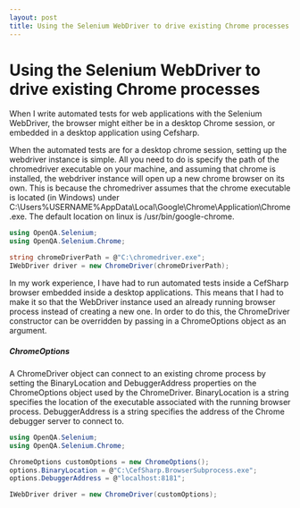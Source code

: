 ```yaml
---
layout: post
title: Using the Selenium WebDriver to drive existing Chrome processes
---
```

# Using the Selenium WebDriver to drive existing Chrome processes

When I write automated tests for web applications with the Selenium WebDriver, the browser might either be in a desktop Chrome session, or embedded in a desktop application using Cefsharp.

When the automated tests are for a desktop chrome session, setting up the webdriver instance is simple. All you need to do is specify the path of the chromedriver executable on your machine, and assuming that chrome is installed, the webdriver instance will open up a new chrome browser on its own. This is because the chromedriver assumes that the chrome executable is located (in Windows) under C:\Users%USERNAME%AppData\Local\Google\Chrome\Application\Chrome.exe. The default location on linux is /usr/bin/google-chrome.



```c#
using OpenQA.Selenium;
using OpenQA.Selenium.Chrome;

string chromeDriverPath = @"C:\chromedriver.exe";
IWebDriver driver = new ChromeDriver(chromeDriverPath);

```



In my work experience, I have had to run automated tests inside a CefSharp browser embedded inside a desktop applications. This means that I had to make it so that the WebDriver instance used an already running browser process instead of creating a new one. In order to do this, the ChromeDriver constructor can be overridden by passing in a ChromeOptions object as an argument. 

##### ChromeOptions

A ChromeDriver object can connect to an existing chrome process by setting the BinaryLocation and DebuggerAddress properties on the ChromeOptions object used by the ChromeDriver. BinaryLocation is a string specifies the location of the executable associated with the running browser process. DebuggerAddress is a string specifies the address of the Chrome debugger server to connect to.



```c#
using OpenQA.Selenium;
using OpenQA.Selenium.Chrome;

ChromeOptions customOptions = new ChromeOptions();
options.BinaryLocation = @"C:\CefSharp.BrowserSubprocess.exe";
options.DebuggerAddress = @"localhost:8181";

IWebDriver driver = new ChromeDriver(customOptions);
```

